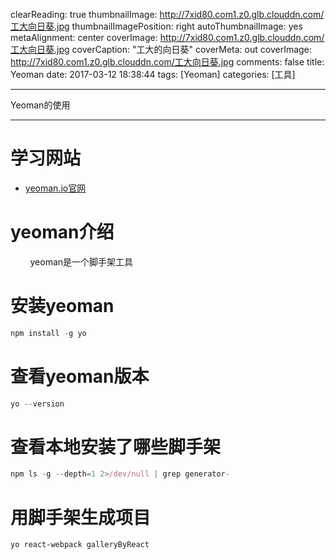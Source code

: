 clearReading: true
thumbnailImage: http://7xid80.com1.z0.glb.clouddn.com/工大向日葵.jpg
thumbnailImagePosition: right
autoThumbnailImage: yes
metaAlignment: center
coverImage: http://7xid80.com1.z0.glb.clouddn.com/工大向日葵.jpg
coverCaption: "工大的向日葵"
coverMeta: out
coverImage: http://7xid80.com1.z0.glb.clouddn.com/工大向日葵.jpg
comments: false
title: Yeoman
date: 2017-03-12 18:38:44
tags: [Yeoman]
categories: [工具]

---
Yeoman的使用
<!-- more -->
***
# 学习网站


 * [yeoman.io官网](http://yeoman.io/)

# yeoman介绍

&nbsp;&nbsp;&nbsp;&nbsp;&nbsp;&nbsp;&nbsp;&nbsp;yeoman是一个脚手架工具

# 安装yeoman

``` javascript
npm install -g yo
```

# 查看yeoman版本

``` javascript
yo --version
```


# 查看本地安装了哪些脚手架


``` javascript
npm ls -g --depth=1 2>/dev/null | grep generator-
```


# 用脚手架生成项目

``` markdown
yo react-webpack galleryByReact
```

